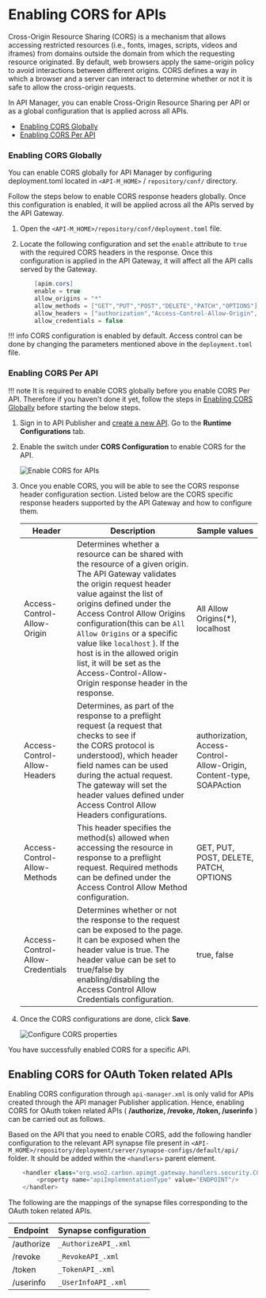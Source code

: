 # Enabling CORS for APIs

Cross-Origin Resource Sharing (CORS) is a mechanism that allows accessing restricted resources (i.e., fonts, images, scripts, videos and iframes) from domains outside the domain from which the requesting resource originated. By default, web browsers apply the same-origin policy to avoid interactions between different origins. CORS defines a way in which a browser and a server can interact to determine whether or not it is safe to allow the cross-origin requests.

In API Manager, you can enable Cross-Origin Resource Sharing per API or as a global configuration that is applied across all APIs.

-   [Enabling CORS Globally](#EnablingCORSforAPIs-EnablingCORSGlobally)
-   [Enabling CORS Per API](#EnablingCORSforAPIs-EnablingCORSPerAPI)

### Enabling CORS Globally

You can enable CORS globally for API Manager by configuring deployment.toml located in `<API-M_HOME>` / `repository/conf/` directory.

Follow the steps below to enable CORS response headers globally. Once this configuration is enabled, it will be applied across all the APIs served by the API Gateway.

1.  Open the `<API-M_HOME>/repository/conf/deployment.toml` file.
2.  Locate the following configuration and set the `enable` attribute to `true` with the required CORS headers in the response. Once this configuration is applied in the API Gateway, it will affect all the API calls served by the Gateway.

    ``` java
        [apim.cors]
        enable = true
        allow_origins = "*"
        allow_methods = ["GET","PUT","POST","DELETE","PATCH","OPTIONS"]
        allow_headers = ["authorization","Access-Control-Allow-Origin","Content-Type","SOAPAction"]
        allow_credentials = false
    ```

!!! info
    CORS configuration is enabled by default. Access control can be done by changing the parameters mentioned above in the `deployment.toml` file.


### Enabling CORS Per API

!!! note
    It is required to enable CORS globally before you enable CORS Per API. Therefore if you haven't done it yet, follow the steps in [Enabling CORS Globally](#EnablingCORSforAPIs-EnablingCORSGlobally) before starting the below steps.


1.  Sign in to API Publisher and [create a new API](../../../DesignAPI/CreateAPI/create-a-rest-api/). Go to the **Runtime Configurations** tab.

2.  Enable the switch under **CORS Configuration** to enable CORS for the API.
    <html>
     <head>
     </head>
     <body>
     <img src="../../../../assets/img/Learn/enable-cors.png" alt="Enable CORS for APIs" title="Enable CORS for APIs"/>
     </body>
     </html>

3.  Once you enable CORS, you will be able to see the CORS response header configuration section. Listed below are the CORS specific response headers supported by the API Gateway and how to configure them.

    | Header                           | Description                                                                                                                                                                                                                                                                                                                                                                                                                                                                                         | Sample values                                                        |
    |----------------------------------|-----------------------------------------------------------------------------------------------------------------------------------------------------------------------------------------------------------------------------------------------------------------------------------------------------------------------------------------------------------------------------------------------------------------------------------------------------------------------------------------------------|----------------------------------------------------------------------|
    | Access-Control-Allow-Origin      | Determines whether a resource can be shared with the resource of a given origin. The API Gateway validates the origin request header value against the list of origins defined under the Access Control Allow Origins configuration(this can be `All Allow Origins` or a specific value like `localhost` ). If the host is in the allowed origin list, it will be set as the Access-Control-Allow-Origin response header in the response. | All Allow Origins(\*), localhost                                     |
    | Access-Control-Allow-Headers     | Determines, as part of the response to a preflight request (a request that checks to see if the CORS protocol is understood), which header field names can be used during the actual request. The gateway will set the header values defined under Access Control Allow Headers configurations.                                                                                                                                                                                                     | authorization, Access-Control-Allow-Origin, Content-type, SOAPAction |
    | Access-Control-Allow-Methods     | This header specifies the method(s) allowed when accessing the resource in response to a preflight request. Required methods can be defined under the Access Control Allow Method configuration.                                                                                                                                                                                                                                                                                                    | GET, PUT, POST, DELETE, PATCH, OPTIONS                               |
    | Access-Control-Allow-Credentials | Determines whether or not the response to the request can be exposed to the page. It can be exposed when the header value is true. The header value can be set to true/false by enabling/disabling the Access Control Allow Credentials configuration.                                                                                                                                                                                                                                              | true, false                                                          |

8.  Once the CORS configurations are done, click **Save**.
    <html>
     <head>
     </head>
     <body>
     <img src="../../../../assets/img/Learn/configure-cors-properties.png" alt="Configure CORS properties" title="Configure CORS properties"/>
     </body>
     </html>

You have successfully enabled CORS for a specific API.

## Enabling CORS for OAuth Token related APIs

Enabling CORS configuration through `api-manager.xml` is only valid for APIs created through the API manager Publisher application. Hence, enabling CORS for OAuth token related APIs ( **/authorize, /revoke, /token, /userinfo** ) can be carried out as follows.

Based on the API that you need to enable CORS, add the following handler configuration to the relevant API synapse file present in `<API-M_HOME>/repository/deployment/server/synapse-configs/default/api/` folder. It should be added within the `<handlers>` parent element.

``` java
    <handler class="org.wso2.carbon.apimgt.gateway.handlers.security.CORSRequestHandler">
        <property name="apiImplementationType" value="ENDPOINT"/>
    </handler>
```

The following are the mappings of the synapse files corresponding to the OAuth token related APIs.

| Endpoint   | Synapse configuration                         |
|------------|-----------------------------------------------|
| /authorize | `_AuthorizeAPI_.xml` |
| /revoke    | `_RevokeAPI_.xml`|
| /token     | `_TokenAPI_.xml`|
| /userinfo  | `_UserInfoAPI_.xml`|


